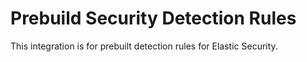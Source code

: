 # Prebuild Security Detection Rules

This integration is for prebuilt detection rules for Elastic Security.

